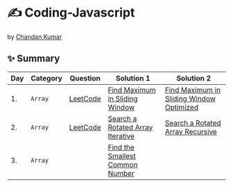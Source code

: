 # ✍️ Coding-Javascript
by [Chandan Kumar](https://enchandan.com/)

✨ Summary
---

| Day | Category | Question | Solution 1 | Solution 2 |
| --- | -------- | -------- | --------- | --------- |
| 1. | `Array` | [LeetCode](https://leetcode.com/problems/sliding-window-maximum/) | [Find Maximum in Sliding Window](Data-Structure-Problems/Arrays/Find-Maximum-in-Sliding-Window.js) | [Find Maximum in Sliding Window Optimized](Data-Structure-Problems/Arrays/Find-Maximum-in-Sliding-Window-Optimized.js) |
| 2. | `Array` | [LeetCode](https://leetcode.com/problems/search-in-rotated-sorted-array/) | [Search a Rotated Array Iterative](Data-Structure-Problems/Arrays/Search-a-Rotated-Array-Iterative.js) | [Search a Rotated Array Recursive](Data-Structure-Problems/Arrays/Search-a-Rotated-Array-Recursive.js) |
| 3. | `Array` |  | [Find the Smallest Common Number](Data-Structure-Problems/Arrays/Find-the-Smallest-Common-Number.js) |  |
